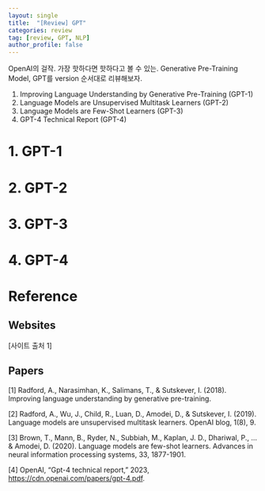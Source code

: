 ```yaml
---
layout: single
title:  "[Review] GPT"
categories: review
tag: [review, GPT, NLP]
author_profile: false
---
```


OpenAI의 걸작. 가장 핫하다면 핫하다고 볼 수 있는. Generative Pre-Training Model, GPT를 version 순서대로 리뷰해보자.

1. Improving Language Understanding by Generative Pre-Training (GPT-1)
2. Language Models are Unsupervised Multitask Learners (GPT-2)
3. Language Models are Few-Shot Learners (GPT-3)
4. GPT-4 Technical Report (GPT-4)
 
# 1. GPT-1

# 2. GPT-2

# 3. GPT-3

# 4. GPT-4


# Reference

## Websites

[사이트 출처 1] 

## Papers

[1] Radford, A., Narasimhan, K., Salimans, T., & Sutskever, I. (2018). Improving language understanding by generative pre-training.

[2] Radford, A., Wu, J., Child, R., Luan, D., Amodei, D., & Sutskever, I. (2019). Language models are unsupervised multitask learners. OpenAI blog, 1(8), 9.

[3] Brown, T., Mann, B., Ryder, N., Subbiah, M., Kaplan, J. D., Dhariwal, P., ... & Amodei, D. (2020). Language models are few-shot learners. Advances in neural information processing systems, 33, 1877-1901.

[4] OpenAI, “Gpt-4 technical report,” 2023, https://cdn.openai.com/papers/gpt-4.pdf.